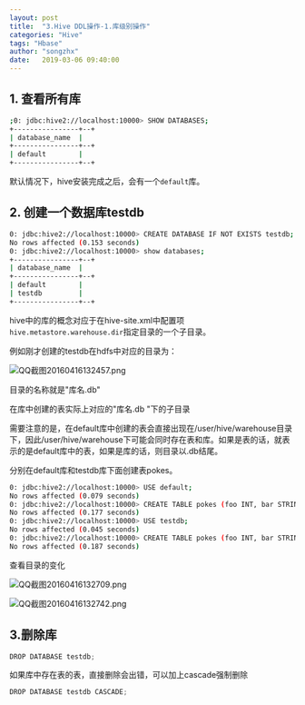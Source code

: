 ```yaml
---
layout: post
title:  "3.Hive DDL操作-1.库级别操作"
categories: "Hive"
tags: "Hbase"
author: "songzhx"
date:   2019-03-06 09:40:00
---
```


## 1. 查看所有库

```bash
;0: jdbc:hive2://localhost:10000> SHOW DATABASES; 
+----------------+--+ 
| database_name  |
+----------------+--+ 
| default        |
+----------------+--+
```

默认情况下，hive安装完成之后，会有一个`default`库。



## 2. 创建一个数据库testdb

```bash
0: jdbc:hive2://localhost:10000> CREATE DATABASE IF NOT EXISTS testdb; 
No rows affected (0.153 seconds) 
0: jdbc:hive2://localhost:10000> show databases;
+----------------+--+ 
| database_name  | 
+----------------+--+ 
| default        | 
| testdb         |
+----------------+--+
```

hive中的库的概念对应于在hive-site.xml中配置项`hive.metastore.warehouse.dir`指定目录的一个子目录。

例如刚才创建的testdb在hdfs中对应的目录为：

![QQ截图20160416132457.png](https://tva1.sinaimg.cn/large/006y8mN6gy1g6fczgr55xj30ik04p3yp.jpg)

目录的名称就是"库名.db"

在库中创建的表实际上对应的"库名.db "下的子目录

需要注意的是，在default库中创建的表会直接出现在/user/hive/warehouse目录下，因此/user/hive/warehouse下可能会同时存在表和库。如果是表的话，就表示的是default库中的表，如果是库的话，则目录以.db结尾。

分别在default库和testdb库下面创建表pokes。

```bash
0: jdbc:hive2://localhost:10000> USE default;
No rows affected (0.079 seconds)
0: jdbc:hive2://localhost:10000> CREATE TABLE pokes (foo INT, bar STRING);
No rows affected (0.177 seconds)
0: jdbc:hive2://localhost:10000> USE testdb;
No rows affected (0.045 seconds)
0: jdbc:hive2://localhost:10000> CREATE TABLE pokes (foo INT, bar STRING);
No rows affected (0.187 seconds)
```



查看目录的变化

![QQ截图20160416132709.png](https://tva1.sinaimg.cn/large/006y8mN6gy1g6fczh84buj30ia05cjrq.jpg)

![QQ截图20160416132742.png](https://tva1.sinaimg.cn/large/006y8mN6gy1g6fczhomnrj30id044jrj.jpg)

## 3.删除库

```java
DROP DATABASE testdb;
```

如果库中存在表的表，直接删除会出错，可以加上cascade强制删除

```java
DROP DATABASE testdb CASCADE;
```
